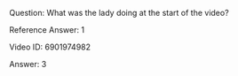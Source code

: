 Question: What was the lady doing at the start of the video?

Reference Answer: 1

Video ID: 6901974982

Answer: 3

